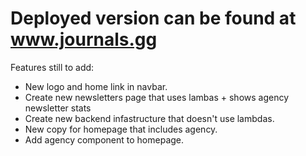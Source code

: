 # Deployed version can be found at www.journals.gg

Features still to add:
- New logo and home link in navbar.
- Create new newsletters page that uses lambas + shows agency newsletter stats
- Create new backend infastructure that doesn't use lambdas.
- New copy for homepage that includes agency.
- Add agency component to homepage.